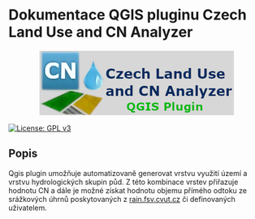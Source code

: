 # Dokumentace QGIS pluginu Czech Land Use and CN Analyzer

<p align="center">
    <img src="../img/baner.png" alt="Banner">
</p>

[![License: GPL v3](https://img.shields.io/badge/License-GPLv3-blue.svg)](https://www.gnu.org/licenses/gpl-3.0) <br>

## Popis


Qgis plugin umožňuje automatizovaně generovat vrstvu využití území a vrstvu hydrologických skupin půd. Z této kombinace vrstev přiřazuje hodnotu CN a  dále je možné získat hodnotu objemu přímého odtoku ze srážkových úhrnů poskytovaných z [rain.fsv.cvut.cz](https://www.rain.fsv.cvut.cz) či definovaných uživatelem.



